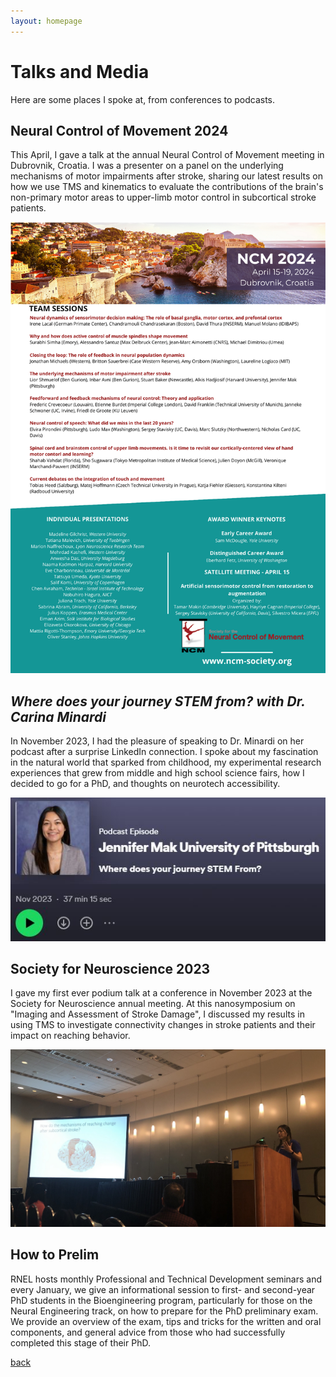 ```yaml
---
layout: homepage
---
```

# Talks and Media
Here are some places I spoke at, from conferences to podcasts.

## **Neural Control of Movement 2024**
This April, I gave a talk at the annual Neural Control of Movement meeting in Dubrovnik, Croatia. I was a presenter on a panel on the underlying mechanisms of motor impairments after stroke, sharing our latest results on how we use TMS and kinematics to evaluate the contributions of the brain's non-primary motor areas to upper-limb motor control in subcortical stroke patients. 

[![ncm](/assets/img/ncm.png)](https://ncm-society.org/program/)

## **_Where does your journey STEM from? with Dr. Carina Minardi_**
In November 2023, I had the pleasure of speaking to Dr. Minardi on her podcast after a surprise LinkedIn connection. I spoke about my fascination in the natural world that sparked from childhood, my experimental research experiences that grew from middle and high school science fairs, how I decided to go for a PhD, and thoughts on neurotech accessibility.

[![spotify](/assets/img/spotify.JPG)](https://open.spotify.com/episode/2I0kSdy4YTGSNT4qidUte9?si=e3d8e001d4d54cc4)

## **Society for Neuroscience 2023**
I gave my first ever podium talk at a conference in November 2023 at the Society for Neuroscience annual meeting. At this nanosymposium on "Imaging and Assessment of Stroke Damage", I discussed my results in using TMS to investigate connectivity changes in stroke patients and their impact on reaching behavior. 

![SfN](/assets/img/sfn.jpg)

## **How to Prelim**
RNEL hosts monthly Professional and Technical Development seminars and every January, we give an informational session to first- and second-year PhD students in the Bioengineering program, particularly for those on the Neural Engineering track, on how to prepare for the PhD preliminary exam. We provide an overview of the exam, tips and tricks for the written and oral components, and general advice from those who had successfully completed this stage of their PhD. 

[back](./)

